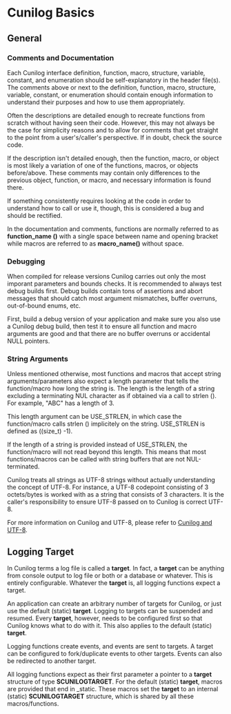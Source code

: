 
# Cunilog Basics

## General
### Comments and Documentation

Each Cunilog interface definition, function, macro, structure, variable, constant, and enumeration
should be self-explanatory in the header file(s). The comments above or next to the
definition, function, macro, structure, variable, constant, or enumeration should contain enough
information to understand their purposes and how to use them appropriately.

Often the descriptions are detailed enough to recreate functions from scratch without having seen
their code. However, this may not always be the case for simplicity reasons and to allow for comments
that get straight to the point from a user's/caller's perspective. If in doubt, check the source code.

If the description isn't detailed enough, then the function, macro, or object is most likely a variation
of one of the functions, macros, or objects before/above. These comments may contain only differences
to the previous object, function, or macro, and necessary information is found there.

If something consistently requires looking at the code in order to understand how to call or use it, though, this is considered a bug and should be rectified.

In the documentation and comments, functions are normally referred to as __function_name ()__ with a single space between name and opening bracket while macros are referred to as __macro_name()__ without space.

### Debugging

When compiled for release versions Cunilog carries out only the most imporant parameters and bounds checks.
It is recommended to always test debug builds first. Debug builds contain tons of assertions
and abort messages that should catch most argument mismatches, buffer overruns, out-of-bound enums, etc.

First, build a debug version of your application and make sure you also use a Cunilog debug
build, then test it to ensure all function and macro arguments are good and that there are no
buffer overruns or accidental NULL pointers.

### String Arguments

Unless mentioned otherwise, most functions and macros that accept string
arguments/parameters also expect a length parameter that tells the function/macro
how long the string is. The length is the length of a string excluding a
terminating NUL character as if obtained via a call to strlen (). For example,
"ABC" has a length of 3.

This length argument can be USE_STRLEN, in which case the function/macro calls
strlen () implicitely on the string. USE_STRLEN is defined as ((size_t) -1).

If the length of a string is provided instead of USE_STRLEN, the function/macro
will not read beyond this length. This means that most functions/macros can
be called with string buffers that are not NUL-terminated.

Cunilog treats all strings as UTF-8 strings without actually understanding the
concept of UTF-8. For instance, a UTF-8 codepoint consisting of 3 octets/bytes
is worked with as a string that consists of 3 characters. It is the caller's
responsibility to ensure UTF-8 passed on to Cunilog is correct UTF-8.

For more information on Cunilog and UTF-8, please refer to [Cunilog and UTF-8](utf8.md).

## Logging Target

In Cunilog terms a log file is called a __target__. In fact, a __target__
can be anything from console output to log file or both or a database or
whatever. This is entirely configurable. Whatever the __target__ is, all
logging functions expect a target.

An application can create an arbitrary number of targets for Cunilog, or just
use the default (static) __target__. Logging to targets can be suspended and resumed.
Every __target__, however, needs to be configured first so that Cunilog knows what to do
with it. This also applies to the default (static) __target__.

Logging functions create events, and events are sent to targets. A target can be configured to fork/duplicate events to other targets. Events can also be redirected to another target.

All logging functions expect as their first parameter a pointer to a __target__
structure of type __SCUNILOGTARGET__. For the default (static) __target__,
macros are provided that end in _static. These macros set the __target__ to an
internal (static) __SCUNILOGTARGET__ structure, which is shared by all these
macros/functions.


